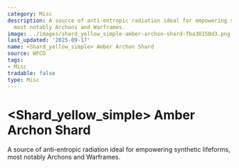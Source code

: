 ```yaml
---
category: Misc
description: A source of anti-entropic radiation ideal for empowering synthetic lifeforms,
  most notably Archons and Warframes.
image: ../images/shard_yellow_simple-amber-archon-shard-fba38150d3.png
last_updated: '2025-09-17'
name: <Shard_yellow_simple> Amber Archon Shard
source: WFCD
tags:
- Misc
tradable: false
type: Misc
---
```


# <Shard_yellow_simple> Amber Archon Shard

A source of anti-entropic radiation ideal for empowering synthetic lifeforms, most notably Archons and Warframes.

